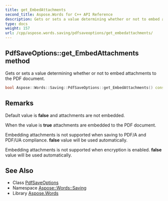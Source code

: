 ```yaml
---
title: get_EmbedAttachments
second_title: Aspose.Words for C++ API Reference
description: Gets or sets a value determining whether or not to embed attachments to the PDF document.
type: docs
weight: 157
url: /cpp/aspose.words.saving/pdfsaveoptions/get_embedattachments/
---
```

## PdfSaveOptions::get_EmbedAttachments method


Gets or sets a value determining whether or not to embed attachments to the PDF document.

```cpp
bool Aspose::Words::Saving::PdfSaveOptions::get_EmbedAttachments() const
```

## Remarks


Default value is **false** and attachments are not embedded.

When the value is **true** attachments are embedded to the PDF document.

Embedding attachments is not supported when saving to PDF/A and PDF/UA compliance. **false** value will be used automatically.

Embedding attachments is not supported when encryption is enabled. **false** value will be used automatically. 
## See Also

* Class [PdfSaveOptions](../)
* Namespace [Aspose::Words::Saving](../../)
* Library [Aspose.Words](../../../)
